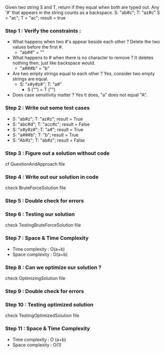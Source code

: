 Given two string S and T, return if they equal when both are typed out.
Any '#' that appears in the string counts as a backspace.
S: "ab#c"; T: "az#c"
S = "ac"; T = "ac"; result = true

### Step 1 : Verify the constraints :
- What happens when two #'s appear beside each other ? Delete the two values before the first #.
  - "ab##" = ""
- What happens to # when there is no character to remove ? It deletes nothing then, just like backspace would.
  - "a###b" = "b"
- Are two empty strings equal to each other ? Yes, consider two empty strings are equal.
  - S: "x#y#z#"; T: "a#"
    - S ("") = T ("")
- Does case sensitivity matter ? Yes it does, "a" does not equal "A".

### Step 2 : Write out some test cases
- S: "ab#z"; T: "az#z"; result = True
- S: "abc#d"; T: "acc#c"; result = False
- S: "x#y#z#"; T: "a#"; result = True
- S: "a###b"; T: "b"; result = True
- S: "Ab#z"; T: "ab#z"; result = False

### Step 3 : Figure out a solution without code
 cf QuestionAndApproach file
### Step 4 : Write out our solution in code
 check BruteForceSolution file

### Step 5 : Double check for errors

### Step 6 : Testing our solution
 check TestingBruteForceSolution file

### Step 7 : Space & Time Complexity
- Time complexity : O(a+b)
- Space complexity : O(a+b)

### Step 8 : Can we optimize our solution ?
check OptimizingSolution file

### Step 9 : Double check for errors

### Step 10 : Testing optimized solution
check TestingOptimizedSolution file

### Step 11 : Space & Time Complexity
- Time complexity : O (a+b)
- Space complexity : O(1)